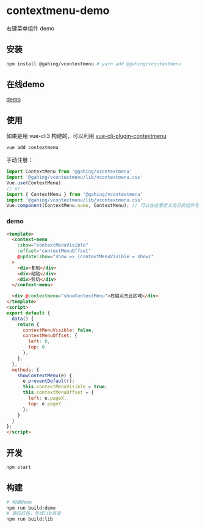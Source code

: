 # contextmenu-demo

右键菜单组件 demo

## 安装
```sh
npm install @gahing/vcontextmenu # yarn add @gahing/vcontextmenu
```
## 在线demo

[demo](https://francecil.github.io/vue-contextmenu/)

## 使用

如果是用 vue-cli3 构建的，可以利用 [vue-cli-plugin-contextmenu](https://github.com/francecil/vue-cli-plugin-contextmenu)
```sh
vue add contextmenu
```

手动注册：
```js
import ContextMenu from '@gahing/vcontextmenu'
import '@gahing/vcontextmenu/lib/vcontextmenu.css'
Vue.use(ContextMenu)
// or
import { ContextMenu } from '@gahing/vcontextmenu'
import '@gahing/vcontextmenu/lib/vcontextmenu.css'
Vue.component(ContextMenu.name, ContextMenu); // 可以在这里定义自己的组件名
```

### demo

```html
<template>
  <context-menu
    :show="contextMenuVisible"
    :offset="contextMenuOffset"
    @update:show="show => (contextMenuVisible = show)"
  >
    <div>复制</div>
    <div>粘贴</div>
    <div>剪切</div>
  </context-menu>

  <div @contextmenu="showContextMenu">右键点击此区域</div>
</template>
<script>
export default {
  data() {
    return {
      contextMenuVisible: false,
      contextMenuOffset: {
        left: 0,
        top: 0
      },
    };
  },
  methods: {
    showContextMenu(e) {
      e.preventDefault();
      this.contextMenuVisible = true;
      this.contextMenuOffset = {
        left: e.pageX,
        top: e.pageY
      };
    }
  }
};
</script>
```

## 开发

```sh
npm start
```

## 构建
```sh
# 构建demo
npm run build:demo
# 源码打包，生成lib目录
npm run build:lib
```